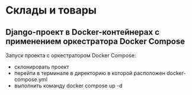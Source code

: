 # Склады и товары

## Django-проект в Docker-контейнерах с применением оркестратора Docker Compose

Запуск проекта с оркестратором Docker Compose:
- склонировать проект
- перейти в терминале в директорию в которой расположен docker-compose.yml
- выполнить команду docker compose up -d
